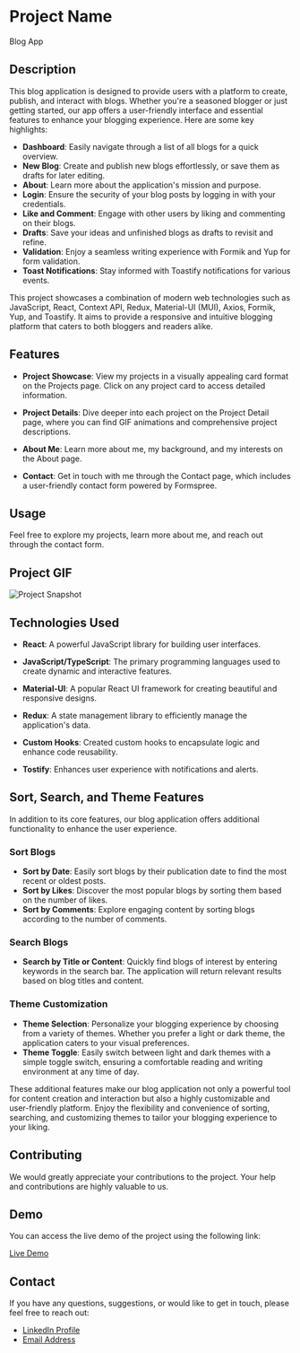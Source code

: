 # Project Name

Blog App

## Description

This blog application is designed to provide users with a platform to create, publish, and interact with blogs. Whether you're a seasoned blogger or just getting started, our app offers a user-friendly interface and essential features to enhance your blogging experience. Here are some key highlights:

- **Dashboard**: Easily navigate through a list of all blogs for a quick overview.
- **New Blog**: Create and publish new blogs effortlessly, or save them as drafts for later editing.
- **About**: Learn more about the application's mission and purpose.
- **Login**: Ensure the security of your blog posts by logging in with your credentials.
- **Like and Comment**: Engage with other users by liking and commenting on their blogs.
- **Drafts**: Save your ideas and unfinished blogs as drafts to revisit and refine.
- **Validation**: Enjoy a seamless writing experience with Formik and Yup for form validation.
- **Toast Notifications**: Stay informed with Toastify notifications for various events.

This project showcases a combination of modern web technologies such as JavaScript, React, Context API, Redux, Material-UI (MUI), Axios, Formik, Yup, and Toastify. It aims to provide a responsive and intuitive blogging platform that caters to both bloggers and readers alike.

## Features

- **Project Showcase**: View my projects in a visually appealing card format on the Projects page. Click on any project card to access detailed information.

- **Project Details**: Dive deeper into each project on the Project Detail page, where you can find GIF animations and comprehensive project descriptions.

- **About Me**: Learn more about me, my background, and my interests on the About page.

- **Contact**: Get in touch with me through the Contact page, which includes a user-friendly contact form powered by Formspree.

## Usage

Feel free to explore my projects, learn more about me, and reach out through the contact form.

## Project GIF

![Project Snapshot](/assets/blogapp.gif)

## Technologies Used

- **React**: A powerful JavaScript library for building user interfaces.

- **JavaScript/TypeScript**: The primary programming languages used to create dynamic and interactive features.

- **Material-UI**: A popular React UI framework for creating beautiful and responsive designs.

- **Redux**: A state management library to efficiently manage the application's data.

- **Custom Hooks**: Created custom hooks to encapsulate logic and enhance code reusability.

- **Tostify**: Enhances user experience with notifications and alerts.

## Sort, Search, and Theme Features

In addition to its core features, our blog application offers additional functionality to enhance the user experience.

### Sort Blogs

- **Sort by Date**: Easily sort blogs by their publication date to find the most recent or oldest posts.
- **Sort by Likes**: Discover the most popular blogs by sorting them based on the number of likes.
- **Sort by Comments**: Explore engaging content by sorting blogs according to the number of comments.

### Search Blogs

- **Search by Title or Content**: Quickly find blogs of interest by entering keywords in the search bar. The application will return relevant results based on blog titles and content.

### Theme Customization

- **Theme Selection**: Personalize your blogging experience by choosing from a variety of themes. Whether you prefer a light or dark theme, the application caters to your visual preferences.
- **Theme Toggle**: Easily switch between light and dark themes with a simple toggle switch, ensuring a comfortable reading and writing environment at any time of day.

These additional features make our blog application not only a powerful tool for content creation and interaction but also a highly customizable and user-friendly platform. Enjoy the flexibility and convenience of sorting, searching, and customizing themes to tailor your blogging experience to your liking.

## Contributing

We would greatly appreciate your contributions to the project. Your help and contributions are highly valuable to us.

## Demo

You can access the live demo of the project using the following link:

[Live Demo](https://portfolio-imoguz.vercel.app/)

## Contact

If you have any questions, suggestions, or would like to get in touch, please feel free to reach out:

- [LinkedIn Profile](https://www.linkedin.com/in/im-abdullah-oguz/)
- [Email Address](mailto:imoguz0510@gmail.com)
